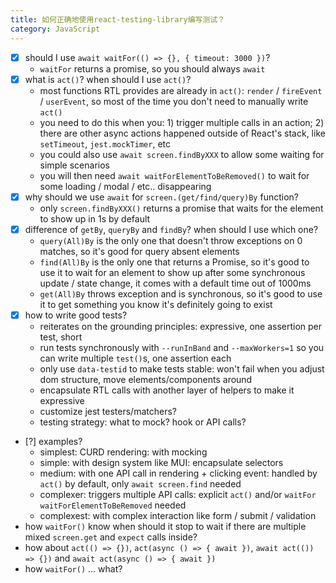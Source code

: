 ```yaml
---
title: 如何正确地使用react-testing-library编写测试？
category: JavaScript
---
```


- [x] should I use `await waitFor(() => {}, { timeout: 3000 })`?
  - `waitFor` returns a promise, so you should always `await`
- [x] what is `act()`? when should I use `act()`? 
  - most functions RTL provides are already in `act()`: `render` / `fireEvent` / `userEvent`, so most of the time you don't need to manually write `act()`
  - you need to do this when you: 1) trigger multiple calls in an action; 2) there are other async actions happened outside of React's stack, like `setTimeout`, `jest.mockTimer`, etc
  - you could also use `await screen.findByXXX` to allow some waiting for simple scenarios
  - you will then need `await waitForElementToBeRemoved()` to wait for some loading / modal / etc.. disappearing
- [x] why should we use `await` for `screen.(get/find/query)By` function?
  - only `screen.findByXXX()` returns a promise that waits for the element to show up in 1s by default
- [x] difference of `getBy`, `queryBy` and `findBy`? when should I use which one?
  - `query(All)By` is the only one that doesn't throw exceptions on 0 matches, so it's good for query absent elements
  - `find(All)By` is the only one that returns a Promise, so it's good to use it to wait for an element to show up after some synchronous update / state change, it comes with a default time out of 1000ms
  - `get(All)By` throws exception and is synchronous, so it's good to use it to get something you know it's definitely going to exist
- [x] how to write good tests? 
  - reiterates on the grounding principles: expressive, one assertion per test, short
  - run tests synchronously with `--runInBand` and `--maxWorkers=1` so you can write multiple `test()`s, one assertion each
  - only use `data-testid` to make tests stable: won't fail when you adjust dom structure, move elements/components around 
  - encapsulate RTL calls with another layer of helpers to make it expressive
  - customize jest testers/matchers? 
  - testing strategy: what to mock? hook or API calls? 
- [?] examples? 
  - simplest: CURD rendering: with mocking
  - simple: with design system like MUI: encapsulate selectors
  - medium: with one API call in rendering + clicking event: handled by `act()` by default, only `await screen.find` needed
  - complexer: triggers multiple API calls: explicit `act()` and/or `waitFor` `waitForElementToBeRemoved` needed
  - complexest: with complex interaction like form / submit / validation 
- how `waitFor()` know when should it stop to wait if there are multiple mixed `screen.get` and `expect` calls inside?
- how about `act(() => {})`, `act(async () => { await })`, `await act(()) => {})` and `await act(async () => { await })`
- how `waitFor()` ... what?
